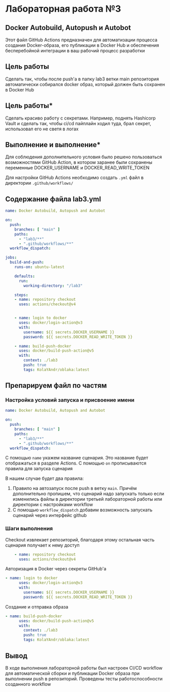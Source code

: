 # Лабораторная работа №3

## Docker Autobuild, Autopush и Autobot
Этот файл GitHub Actions предназначен для автоматизации процесса создания Docker-образа, его публикации в Docker Hub и обеспечения бесперебойной интеграции в ваш рабочий процесс разработки

## Цель работы
Сделать так, чтобы после push'а в папку lab3 ветки main репозитория автоматически собирался docker образ, который должен быть сохранен в Docker Hub
## Цель работы* 
Сделать красиво работу с секретами. Например, поднять Hashicorp Vault и сделать так, чтобы ci/cd пайплайн ходил туда, брал секрет, использовал его не светя в логах

## Выполнение и выполнение*
Для соблюдения дополнительного условия было решено пользоваться возможностями GitHub Action, в котором заранее были сохранены переменные DOCKER_USERNAME и DOCKER_READ_WRITE_TOKEN

Для настройки GitHub Actions необходимо создать `.yml` файл в директории `.github/workflows/`

## Содержание файла lab3.yml

```yml
name: Docker Autobuild, Autopush and Autobot

on:
  push:
    branches: [ "main" ]
    paths:
      - "lab3/**"
      - ".github/workflows/**"
  workflow_dispatch:

jobs:
  build-and-push:
    runs-on: ubuntu-latest

    defaults:
      run:
        working-directory: "/lab3"

    steps:
    - name: repository checkout
      uses: actions/checkout@v4


    - name: login to docker
      uses: docker/login-action@v3
      with:
        username: ${{ secrets.DOCKER_USERNAME }}
        password: ${{ secrets.DOCKER_READ_WRITE_TOKEN }}

    - name: build-push-docker
      uses: docker/build-push-action@v5
      with:
        context: ./lab3
        push: true
        tags: KolaYAndr/oblaka:latest
```

## Препарируем файл по частям

### Настройка условий запуска и присвоение имени

```yml
name: Docker Autobuild, Autopush and Autobot

on:
  push:
    branches: [ "main" ]
    paths:
      - "lab3/**"
      - ".github/workflows/**"
  workflow_dispatch:
```

С помощью `name` укажем название сценария. Это название будет отображаться в разделе Actions. С помощью `on` прописываются правила для запуска сценария

В нашем случае будет два правила:
1. Правило на автозапуск после push в ветку `main`. Причём дополнительно пропишем, что сценарий надо запускать только если изменились файлы в директории третьей лабораторной работы или директории с настройками workflow
2. С помощью `workflow_dispatch` добавим возможность запускать сценарий через интерфейс github

### Шаги выполнения
Checkout извлекает репозиторий, благодаря этому остальная часть сценария получает к нему доступ
```yml
    - name: repository checkout
      uses: actions/checkout@v4
```

Авторизация в Docker через секреты GitHub'а
```yml
- name: login to docker
      uses: docker/login-action@v3
      with:
        username: ${{ secrets.DOCKER_USERNAME }}
        password: ${{ secrets.DOCKER_READ_WRITE_TOKEN }}
```

Создание и отправка образа
```yml
- name: build-push-docker
      uses: docker/build-push-action@v5
      with:
        context: ./lab3
        push: true
        tags: KolaYAndr/oblaka:latest
```

## Вывод
В ходе выполнения лабораторной работы был настроен CI/CD workflow для автоматической сборки и публикации Docker образа при выполнении push в репозиторий. Проведены тесты работоспособности созданного workflow
